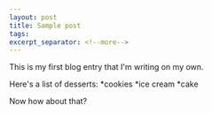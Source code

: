 ```yaml
---
layout: post
title: Sample post
tags: 
excerpt_separator: <!--more-->
---
```


This is my first blog entry that I'm writing on my own. 

Here's a list of desserts:
*cookies
*ice cream
*cake

Now how about that?
